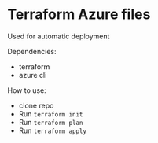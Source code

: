 # Terraform Azure files 
Used for automatic deployment

Dependencies:
* terraform
* azure cli

How to use:
* clone repo
* Run `terraform init`
* Run `terraform plan`
* Run `terraform apply`

